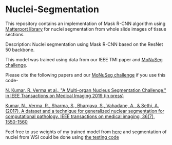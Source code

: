 # Nuclei-Segmentation
This repository contains an implementation of Mask R-CNN algorithm using [Matterport library](https://github.com/matterport/Mask_RCNN)
for nuclei segmentation from whole slide images of tissue sections. 

Description: Nuclei segmentation using Mask R-CNN based on the ResNet 50 backbone.

This model was trained using data from our IEEE TMI paper and [MoNuSeg challenge](https://monuseg.grand-challenge.org/).

Please cite the following papers and our [MoNuSeg challenge](https://monuseg.grand-challenge.org/) if you use this code-

[N. Kumar, R. Verma et al., "A Multi-organ Nucleus Segmentation Challenge," in IEEE Transactions on Medical Imaging 2019 (in press)](https://ieeexplore.ieee.org/document/8880654)

[Kumar, N., Verma, R., Sharma, S., Bhargava, S., Vahadane, A., & Sethi, A. (2017). A dataset and a technique for generalized nuclear segmentation for computational pathology. IEEE transactions on medical imaging, 36(7), 1550-1560](https://ieeexplore.ieee.org/document/7872382)

Feel free to use weights of my trained model from [here](https://drive.google.com/open?id=16oPaebQnZCMzEsEGvhSVPMvEhbKJPATQ) and segmentation of nuclei from WSI could be done using [the testing code](https://github.com/ruchikaverma-iitg/Nuclei-Segmentation/blob/master/Nuclei_Segmentation_testing_code.ipynb)
